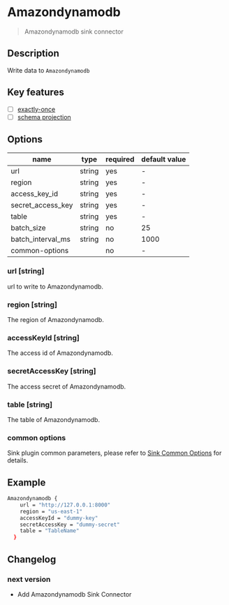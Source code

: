 
# Amazondynamodb

> Amazondynamodb sink connector

## Description

Write data to `Amazondynamodb`

## Key features

- [ ] [exactly-once](../../concept/connector-v2-features.md)
- [ ] [schema projection](../../concept/connector-v2-features.md)

## Options

| name             | type   | required | default value |
|----------------- | ------ |----------| ------------- |
| url              | string | yes      | -             |
| region           | string | yes      | -             |
| access_key_id    | string | yes      | -             |
| secret_access_key| string | yes      | -             |
| table            | string | yes      | -             |
| batch_size       | string | no       | 25            |
| batch_interval_ms| string | no       | 1000          |
| common-options   |        | no       | -             |

### url [string]

url to write to Amazondynamodb.

### region [string]

The region of Amazondynamodb.

### accessKeyId [string]

The access id of Amazondynamodb.

### secretAccessKey [string]

The access secret of Amazondynamodb.

### table [string]

The table of Amazondynamodb.

### common options

Sink plugin common parameters, please refer to [Sink Common Options](common-options.md) for details.

## Example

```bash
Amazondynamodb {
    url = "http://127.0.0.1:8000"
    region = "us-east-1"
    accessKeyId = "dummy-key"
    secretAccessKey = "dummy-secret"
    table = "TableName"
  }
```

## Changelog

### next version

- Add Amazondynamodb Sink Connector

